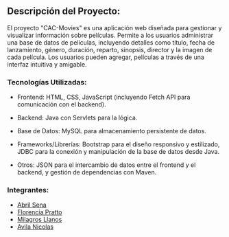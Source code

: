 ## Descripción del Proyecto:

El proyecto "CAC-Movies" es una aplicación web diseñada para gestionar y visualizar información sobre películas. Permite a los usuarios administrar una base de datos de películas, incluyendo detalles como título, fecha de lanzamiento, género, duración, reparto, sinopsis, director y la imagen de cada película. Los usuarios pueden agregar, películas a través de una interfaz intuitiva y amigable.

### Tecnologías Utilizadas:

- Frontend: HTML, CSS, JavaScript (incluyendo Fetch API para comunicación con el backend).

- Backend: Java con Servlets para la lógica.

- Base de Datos: MySQL para almacenamiento persistente de datos.

- Frameworks/Librerías: Bootstrap para el diseño responsivo y estilizado, JDBC para la conexión y manipulación de la base de datos desde Java.

- Otros: JSON para el intercambio de datos entre el frontend y el backend, y gestión de dependencias con Maven.

### Integrantes:
- [Abril Sena](https://github.com/AbrilSena12)
- [Florencia Pratto](https://github.com/fnpratto)
- [Milagros Llanos](https://github.com/moonstone3798)
- [Avila Nicolas](https://github.com/AVILANICO)

